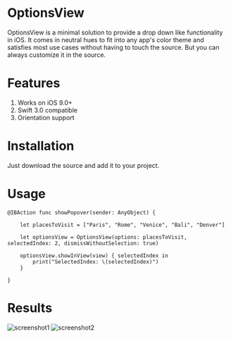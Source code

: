 # OptionsView

OptionsView is a minimal solution to provide a drop down like functionality in iOS. It comes in neutral hues to fit into any app's color theme
and satisfies most use cases without having to touch the source. But you can always customize it in the source.

# Features

1. Works on iOS 9.0+
2. Swift 3.0 compatible
3. Orientation support

# Installation

Just download the source and add it to your project.

# Usage

    @IBAction func showPopover(sender: AnyObject) {
        
        let placesToVisit = ["Paris", "Rome", "Venice", "Bali", "Denver"]
        
        let optionsView = OptionsView(options: placesToVisit, selectedIndex: 2, dismissWithoutSelection: true)
        
        optionsView.showInView(view) { selectedIndex in
            print("SelectedIndex: \(selectedIndex)")
        }
        
    }

# Results

![screenshot1](https://sayeedhussain.github.io/optionsview-screenshot1.png)
![screenshot2](https://sayeedhussain.github.io/optionsview-screenshot2.png)

